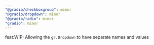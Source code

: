 ```yaml
---
"@gradio/checkboxgroup": minor
"@gradio/dropdown": minor
"@gradio/radio": minor
"gradio": minor
---
```


feat:WIP: Allowing the `gr.Dropdown` to have separate names and values
